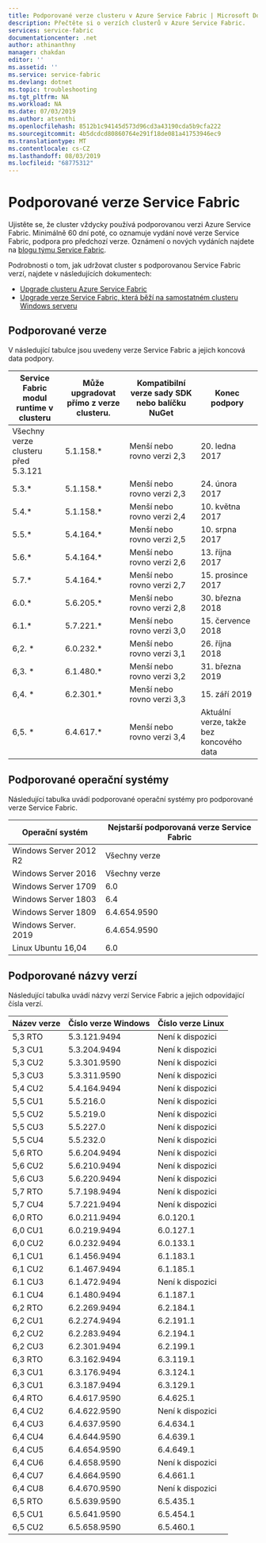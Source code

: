 ```yaml
---
title: Podporované verze clusteru v Azure Service Fabric | Microsoft Docs
description: Přečtěte si o verzích clusterů v Azure Service Fabric.
services: service-fabric
documentationcenter: .net
author: athinanthny
manager: chakdan
editor: ''
ms.assetid: ''
ms.service: service-fabric
ms.devlang: dotnet
ms.topic: troubleshooting
ms.tgt_pltfrm: NA
ms.workload: NA
ms.date: 07/03/2019
ms.author: atsenthi
ms.openlocfilehash: 8512b1c94145d573d96cd3a43190cda5b9cfa222
ms.sourcegitcommit: 4b5dcdcd80860764e291f18de081a41753946ec9
ms.translationtype: MT
ms.contentlocale: cs-CZ
ms.lasthandoff: 08/03/2019
ms.locfileid: "68775312"
---
```

# <a name="supported-service-fabric-versions"></a>Podporované verze Service Fabric

Ujistěte se, že cluster vždycky používá podporovanou verzi Azure Service Fabric. Minimálně 60 dní poté, co oznamuje vydání nové verze Service Fabric, podpora pro předchozí verze. Oznámení o nových vydáních najdete na [blogu týmu Service Fabric](https://blogs.msdn.microsoft.com/azureservicefabric/).

Podrobnosti o tom, jak udržovat cluster s podporovanou Service Fabric verzí, najdete v následujících dokumentech:

- [Upgrade clusteru Azure Service Fabric](service-fabric-cluster-upgrade.md)
- [Upgrade verze Service Fabric, která běží na samostatném clusteru Windows serveru](service-fabric-cluster-upgrade-windows-server.md)

## <a name="supported-versions"></a>Podporované verze

V následující tabulce jsou uvedeny verze Service Fabric a jejich koncová data podpory.

| Service Fabric modul runtime v clusteru | Může upgradovat přímo z verze clusteru. |Kompatibilní verze sady SDK nebo balíčku NuGet | Konec podpory |
| --- | --- |--- | --- |
| Všechny verze clusteru před 5.3.121 | 5.1.158.* |Menší nebo rovno verzi 2,3 |20. ledna 2017 |
| 5.3.* | 5.1.158.* |Menší nebo rovno verzi 2,3 |24. února 2017 |
| 5.4.* | 5.1.158.* |Menší nebo rovno verzi 2,4 |10. května 2017       |
| 5.5.* | 5.4.164.* |Menší nebo rovno verzi 2,5 |10. srpna 2017    |
| 5.6.* | 5.4.164.* |Menší nebo rovno verzi 2,6 |13. října 2017   |
| 5.7.* | 5.4.164.* |Menší nebo rovno verzi 2,7 |15. prosince 2017  |
| 6.0.* | 5.6.205.* |Menší nebo rovno verzi 2,8 |30. března 2018     |
| 6.1.* | 5.7.221.* |Menší nebo rovno verzi 3,0 |15. července 2018      |
| 6,2. * | 6.0.232.* |Menší nebo rovno verzi 3,1 |26. října 2018   |
| 6,3. * | 6.1.480.* |Menší nebo rovno verzi 3,2 |31. března 2019  |
| 6,4. * | 6.2.301.* |Menší nebo rovno verzi 3,3 |15. září 2019 |
| 6,5. * | 6.4.617.* |Menší nebo rovno verzi 3,4 |Aktuální verze, takže bez koncového data |

## <a name="supported-operating-systems"></a>Podporované operační systémy

Následující tabulka uvádí podporované operační systémy pro podporované verze Service Fabric.

| Operační systém | Nejstarší podporovaná verze Service Fabric |
| --- | --- |
| Windows Server 2012 R2 | Všechny verze |
| Windows Server 2016 | Všechny verze |
| Windows Server 1709 | 6.0 |
| Windows Server 1803 | 6.4 |
| Windows Server 1809 | 6.4.654.9590 |
| Windows Server. 2019 | 6.4.654.9590 |
| Linux Ubuntu 16,04 | 6.0 |

## <a name="supported-version-names"></a>Podporované názvy verzí

Následující tabulka uvádí názvy verzí Service Fabric a jejich odpovídající čísla verzí.

| Název verze | Číslo verze Windows | Číslo verze Linux |
| --- | --- | --- |
| 5,3 RTO | 5.3.121.9494 | Není k dispozici |
| 5,3 CU1 | 5.3.204.9494 | Není k dispozici |
| 5,3 CU2 | 5.3.301.9590 | Není k dispozici |
| 5,3 CU3 | 5.3.311.9590 | Není k dispozici |
| 5,4 CU2 | 5.4.164.9494 | Není k dispozici |
| 5,5 CU1 | 5.5.216.0    | Není k dispozici |
| 5,5 CU2 | 5.5.219.0    | Není k dispozici |
| 5,5 CU3 | 5.5.227.0    | Není k dispozici |
| 5,5 CU4 | 5.5.232.0    | Není k dispozici |
| 5,6 RTO | 5.6.204.9494 | Není k dispozici |
| 5,6 CU2 | 5.6.210.9494 | Není k dispozici |
| 5,6 CU3 | 5.6.220.9494 | Není k dispozici |
| 5,7 RTO | 5.7.198.9494 | Není k dispozici |
| 5,7 CU4 | 5.7.221.9494 | Není k dispozici |
| 6,0 RTO | 6.0.211.9494 | 6.0.120.1 |
| 6,0 CU1 | 6.0.219.9494 | 6.0.127.1 |
| 6,0 CU2 | 6.0.232.9494 | 6.0.133.1 |
| 6,1 CU1 | 6.1.456.9494 | 6.1.183.1 |
| 6,1 CU2 | 6.1.467.9494 | 6.1.185.1 |
| 6.1 CU3 | 6.1.472.9494 | Není k dispozici |
| 6.1 CU4 | 6.1.480.9494 | 6.1.187.1 |
| 6,2 RTO | 6.2.269.9494 | 6.2.184.1 | 
| 6,2 CU1 | 6.2.274.9494 | 6.2.191.1 |
| 6,2 CU2 | 6.2.283.9494 | 6.2.194.1 |
| 6,2 CU3 | 6.2.301.9494 | 6.2.199.1 |
| 6,3 RTO | 6.3.162.9494 | 6.3.119.1 |
| 6,3 CU1 | 6.3.176.9494 | 6.3.124.1 |
| 6,3 CU1 | 6.3.187.9494 | 6.3.129.1 |
| 6,4 RTO | 6.4.617.9590 | 6.4.625.1 |
| 6,4 CU2 | 6.4.622.9590 | Není k dispozici |
| 6,4 CU3 | 6.4.637.9590 | 6.4.634.1 |
| 6,4 CU4 | 6.4.644.9590 | 6.4.639.1 |
| 6,4 CU5 | 6.4.654.9590 | 6.4.649.1 |
| 6,4 CU6 | 6.4.658.9590 | Není k dispozici |
| 6,4 CU7 | 6.4.664.9590 | 6.4.661.1 |
| 6,4 CU8 | 6.4.670.9590 | Není k dispozici |
| 6,5 RTO | 6.5.639.9590 | 6.5.435.1 |
| 6,5 CU1 | 6.5.641.9590 | 6.5.454.1 |
| 6,5 CU2 | 6.5.658.9590 | 6.5.460.1 |